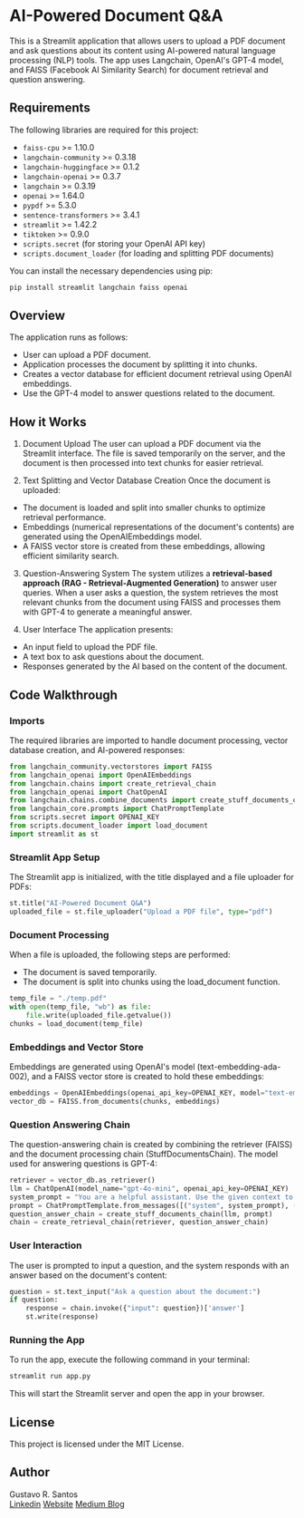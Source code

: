 # AI-Powered Document Q&A

This is a Streamlit application that allows users to upload a PDF document and ask questions about its content using AI-powered natural language processing (NLP) tools. The app uses Langchain, OpenAI's GPT-4 model, and FAISS (Facebook AI Similarity Search) for document retrieval and question answering.

## Requirements

The following libraries are required for this project:

* `faiss-cpu` >= 1.10.0
* `langchain-community` >= 0.3.18
* `langchain-huggingface` >= 0.1.2
* `langchain-openai` >= 0.3.7
* `langchain` >= 0.3.19
* `openai` >= 1.64.0
* `pypdf` >= 5.3.0
* `sentence-transformers` >= 3.4.1
* `streamlit` >= 1.42.2
* `tiktoken` >= 0.9.0
* `scripts.secret` (for storing your OpenAI API key)
* `scripts.document_loader` (for loading and splitting PDF documents)

You can install the necessary dependencies using pip:

```bash
pip install streamlit langchain faiss openai
```

## Overview

The application runs as follows:

* User can upload a PDF document.
* Application processes the document by splitting it into chunks.
* Creates a vector database for efficient document retrieval using OpenAI embeddings.
* Use the GPT-4 model to answer questions related to the document.

## How it Works
1. Document Upload
The user can upload a PDF document via the Streamlit interface. The file is saved temporarily on the server, and the document is then processed into text chunks for easier retrieval.

2. Text Splitting and Vector Database Creation
Once the document is uploaded:
* The document is loaded and split into smaller chunks to optimize retrieval performance.
* Embeddings (numerical representations of the document's contents) are generated using the OpenAIEmbeddings model.
* A FAISS vector store is created from these embeddings, allowing efficient similarity search.

3. Question-Answering System
The system utilizes a **retrieval-based approach (RAG - Retrieval-Augmented Generation)** to answer user queries.
When a user asks a question, the system retrieves the most relevant chunks from the document using FAISS and processes them with GPT-4 to generate a meaningful answer.

4. User Interface
The application presents:
* An input field to upload the PDF file.
* A text box to ask questions about the document.
* Responses generated by the AI based on the content of the document.

## Code Walkthrough

### Imports
The required libraries are imported to handle document processing, vector database creation, and AI-powered responses:

```python
from langchain_community.vectorstores import FAISS
from langchain_openai import OpenAIEmbeddings
from langchain.chains import create_retrieval_chain
from langchain_openai import ChatOpenAI
from langchain.chains.combine_documents import create_stuff_documents_chain
from langchain_core.prompts import ChatPromptTemplate
from scripts.secret import OPENAI_KEY
from scripts.document_loader import load_document
import streamlit as st
```

### Streamlit App Setup
The Streamlit app is initialized, with the title displayed and a file uploader for PDFs:

```python
st.title("AI-Powered Document Q&A")
uploaded_file = st.file_uploader("Upload a PDF file", type="pdf")
```

### Document Processing
When a file is uploaded, the following steps are performed:

* The document is saved temporarily.
* The document is split into chunks using the load_document function.

```python
temp_file = "./temp.pdf"
with open(temp_file, "wb") as file:
    file.write(uploaded_file.getvalue())
chunks = load_document(temp_file)
```

### Embeddings and Vector Store
Embeddings are generated using OpenAI's model (text-embedding-ada-002), and a FAISS vector store is created to hold these embeddings:

```python
embeddings = OpenAIEmbeddings(openai_api_key=OPENAI_KEY, model="text-embedding-ada-002")
vector_db = FAISS.from_documents(chunks, embeddings)
```

### Question Answering Chain
The question-answering chain is created by combining the retriever (FAISS) and the document processing chain (StuffDocumentsChain). The model used for answering questions is GPT-4:

```python
retriever = vector_db.as_retriever()
llm = ChatOpenAI(model_name="gpt-4o-mini", openai_api_key=OPENAI_KEY)
system_prompt = "You are a helpful assistant. Use the given context to answer the question."
prompt = ChatPromptTemplate.from_messages([("system", system_prompt), ("human", "{input}")])
question_answer_chain = create_stuff_documents_chain(llm, prompt)
chain = create_retrieval_chain(retriever, question_answer_chain)
```

### User Interaction
The user is prompted to input a question, and the system responds with an answer based on the document's content:

```python
question = st.text_input("Ask a question about the document:")
if question:
    response = chain.invoke({"input": question})['answer']
    st.write(response)
```

### Running the App
To run the app, execute the following command in your terminal:

```bash
streamlit run app.py
```

This will start the Streamlit server and open the app in your browser.

## License
This project is licensed under the MIT License.

## Author
Gustavo R. Santos<br>
[Linkedin](https://www.linkedin.com/in/gurezende/)
[Website](https://gustavorsantos.me)
[Medium Blog](https://gustavorsantos.medium.com)

